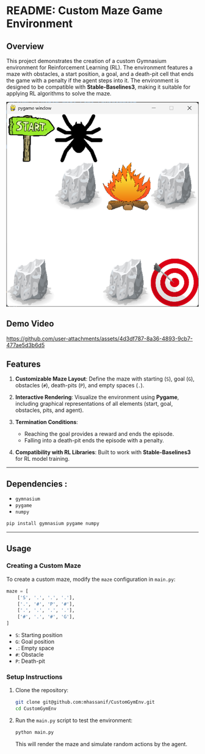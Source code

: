 # README: Custom Maze Game Environment

## Overview

This project demonstrates the creation of a custom Gymnasium environment for Reinforcement Learning (RL). The environment features a maze with obstacles, a start position, a goal, and a death-pit cell that ends the game with a penalty if the agent steps into it. The environment is designed to be compatible with **Stable-Baselines3**, making it suitable for applying RL algorithms to solve the maze.

![alt text](utils/screenshot.png)

## Demo Video

https://github.com/user-attachments/assets/4d3df787-8a36-4893-9cb7-477ae5d3b6d5

## Features

1. **Customizable Maze Layout**: Define the maze with starting (`S`), goal (`G`), obstacles (`#`), death-pits (`P`), and empty spaces (`.`).
2. **Interactive Rendering**: Visualize the environment using **Pygame**, including graphical representations of all elements (start, goal, obstacles, pits, and agent).
3. **Termination Conditions**:

   * Reaching the goal provides a reward and ends the episode.
   * Falling into a death-pit ends the episode with a penalty.
4. **Compatibility with RL Libraries**: Built to work with **Stable-Baselines3** for RL model training.

---

## Dependencies :
   * `gymnasium`
   * `pygame`
   * `numpy`

```bash
pip install gymnasium pygame numpy
```

---

## Usage

### Creating a Custom Maze

To create a custom maze, modify the `maze` configuration in `main.py`:

```python
maze = [
    ['S', '.', '.', '.'],
    ['.', '#', 'P', '#'],
    ['.', '.', '.', '.'],
    ['#', '.', '#', 'G'],
]
```

* `S`: Starting position
* `G`: Goal position
* `.`: Empty space
* `#`: Obstacle
* `P`: Death-pit

### Setup Instructions

1. Clone the repository:

   ```bash
   git clone git@github.com:mhassanif/CustomGymEnv.git
   cd CustomGymEnv
   ```
2. Run the `main.py` script to test the environment:

   ```bash
   python main.py
   ```

   This will render the maze and simulate random actions by the agent.
